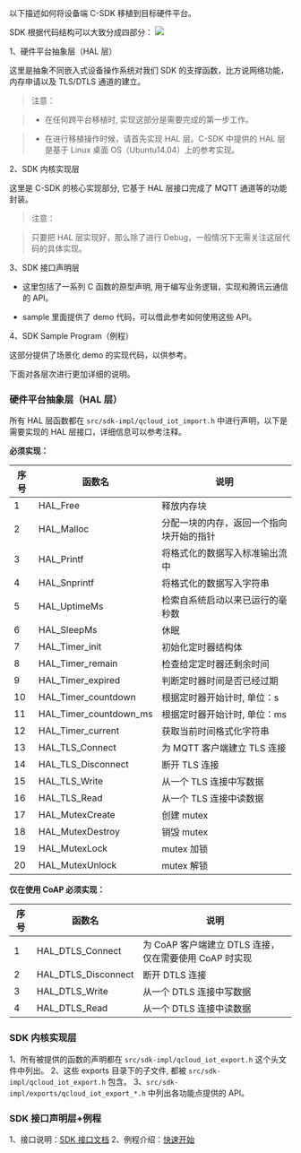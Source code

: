 [//]: # (chinagitpath:XXXXX)

以下描述如何将设备端 C-SDK 移植到目标硬件平台。

<!--### <font color=gray>设备端 C-SDK 概述</font>
-->
SDK 根据代码结构可以大致分成四部分：
![](http://qzonestyle.gtimg.cn/qzone/vas/opensns/res/doc/SDK代码结构v1.2.jpg)

1、硬件平台抽象层（HAL 层）

这里是抽象不同嵌入式设备操作系统对我们 SDK 的支撑函数，比方说网络功能，内存申请以及 TLS/DTLS 通道的建立。

> 注意：
	
> - 在任何跨平台移植时, 实现这部分是需要完成的第一步工作。
	
> - 在进行移植操作时候，请首先实现 HAL 层。C-SDK 中提供的 HAL 层是基于 Linux 桌面 OS（Ubuntu14.04）上的参考实现。
		
2、SDK 内核实现层

这里是 C-SDK 的核心实现部分, 它基于 HAL 层接口完成了 MQTT 通道等的功能封装。

> 注意：
	
> 只要把 HAL 层实现好，那么除了进行 Debug，一般情况下无需关注这层代码的具体实现。

3、SDK 接口声明层

 - 这里包括了一系列 C 函数的原型声明, 用于编写业务逻辑，实现和腾讯云通信的 API。
 
 - 	sample 里面提供了 demo 代码，可以借此参考如何使用这些 API。

4、SDK Sample Program（例程）

 这部分提供了场景化 demo 的实现代码，以供参考。
 
下面对各层次进行更加详细的说明。

### 硬件平台抽象层（HAL 层）

所有 HAL 层函数都在 `src/sdk-impl/qcloud_iot_import.h` 中进行声明，以下是需要实现的 HAL 层接口，详细信息可以参考注释。
<!--2. `src/sdk-impl/qcloud_iot_import.h` 包含了 `imports ` 目录下的子文件,
--><!--`3. 各功能点引入的 HAL 层接口依赖在 `src/sdk-impl/imports/qcloud_iot_import_*.h` 中列出`-->

**必须实现：**

| 序号 | 函数名                 | 说明                                     |
| ---- | ---------------------- | ---------------------------------------- |
| 1    | HAL_Free               | 释放内存块                               |
| 2    | HAL_Malloc             | 分配一块的内存，返回一个指向块开始的指针 |
| 3    | HAL_Printf             | 将格式化的数据写入标准输出流中           |
| 4    | HAL_Snprintf           | 将格式化的数据写入字符串                 |
| 5    | HAL_UptimeMs           | 检索自系统启动以来已运行的毫秒数         |
| 6    | HAL_SleepMs            | 休眠                                     |
| 7    | HAL_Timer_init         | 初始化定时器结构体                       |
| 8    | HAL_Timer_remain       | 检查给定定时器还剩余时间                 |
| 9    | HAL_Timer_expired      | 判断定时器时间是否已经过期               |
| 10   | HAL_Timer_countdown    | 根据定时器开始计时, 单位：s               |
| 11   | HAL_Timer_countdown_ms | 根据定时器开始计时, 单位：ms              |
| 12   | HAL_Timer_current | 获取当前时间格式化字符串              |
| 13    | HAL_TLS_Connect    | 为 MQTT 客户端建立 TLS 连接 |
| 14    | HAL_TLS_Disconnect | 断开 TLS 连接             |
| 15    | HAL_TLS_Write      | 从一个 TLS 连接中写数据   |
| 16    | HAL_TLS_Read       | 从一个 TLS 连接中读数据   |
| 17    | HAL_MutexCreate    | 创建 mutex |
| 18    | HAL_MutexDestroy | 销毁 mutex            |
| 19    | HAL_MutexLock      | mutex 加锁   |
| 20    | HAL_MutexUnlock       | mutex 解锁   |

**仅在使用 CoAP 必须实现：**

| 序号 | 函数名                 | 说明                                     |
| ---- | ---------------------- | ---------------------------------------- |
| 1    | HAL_DTLS_Connect    | 为 CoAP 客户端建立 DTLS 连接，仅在需要使用 CoAP 时实现 |
| 2    | HAL_DTLS_Disconnect | 断开 DTLS 连接             |
| 3    | HAL_DTLS_Write      | 从一个 DTLS 连接中写数据   |
| 4    | HAL_DTLS_Read       | 从一个 DTLS 连接中读数据   |


### SDK 内核实现层

1、所有被提供的函数的声明都在 `src/sdk-impl/qcloud_iot_export.h` 这个头文件中列出。
2、这些 exports 目录下的子文件, 都被 `src/sdk-impl/qcloud_iot_export.h` 包含。
3、`src/sdk-impl/exports/qcloud_iot_export_*.h` 中列出各功能点提供的 API。


### SDK 接口声明层+例程

1、接口说明：[SDK 接口文档](https://cloud.tencent.com/document/product/634/11929)
2、例程介绍：[快速开始](https://cloud.tencent.com/document/product/634/11912)

